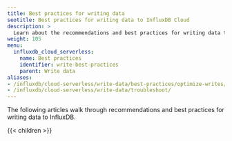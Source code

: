 ```yaml
---
title: Best practices for writing data
seotitle: Best practices for writing data to InfluxDB Cloud
description: >
  Learn about the recommendations and best practices for writing data to InfluxDB.
weight: 105
menu:
  influxdb_cloud_serverless:
    name: Best practices
    identifier: write-best-practices
    parent: Write data
aliases:
- /influxdb/cloud-serverless/write-data/best-practices/optimize-writes/
- /influxdb/cloud-serverless/write-data/troubleshoot/
---
```


The following articles walk through recommendations and best practices for writing
data to InfluxDB.

{{< children >}}
